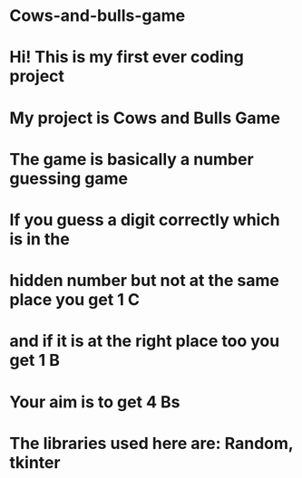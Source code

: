 # Cows-and-bulls-game
# Hi! This is my first ever coding project
# My project is Cows and Bulls Game
# The game is basically a number guessing game
# If you guess a digit correctly which is in the
# hidden number but not at the same place you get 1 C
# and if it is at the right place too you get 1 B
# Your aim is to get 4 Bs
# The libraries used here are: Random, tkinter
#
